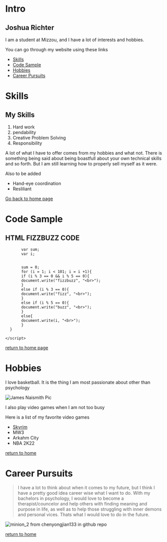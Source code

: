 # Intro
## Joshua Richter

I am a student at Mizzou, and I have a lot of interests and hobbies.

You can go through my website using these links

* [Skills](./Skills.md)
* [Code Sample](./CodeSample.md)
* [Hobbies](./Hobbies.md)
* [Career Pursuits](./CareerPursuit.md)


# Skills

## My Skills
1. Hard work
2. pendability
3. Creative Problem Solving
4. Responsibility


A lot of what I have to offer comes from my hobbies and what not. There is something being said about being boastfull about your own technical skills and so forth. But I am still learning how to properly sell myself as it were.

Also to be added

- Hand-eye coordination
- Resliliant

[Go back to home page](./README.md)


# Code Sample
## HTML FIZZBUZZ CODE
           var sum;
           var i;


           sum = 0;
           for (i = 1; i < 101; i = i +1){
           if (i % 3 == 0 && i % 5 == 0){
           document.write("fizzbuzz", "<br>");
           }
           else if (i % 3 == 0){
           document.write("fizz", "<br>");
           }
           else if (i % 5 == 0){
           document.write("buzz", "<br>");
           }
           else{
           document.write(i, "<br>");
           }
      }

    </script>
 </body>

[return to home page](./README.md)

# Hobbies

I love basketball. It is the thing I am most passionate about other than psychology

![James Naismith Pic](https://user-images.githubusercontent.com/101736848/158674081-14c54b38-51dc-4cb8-8974-b075ba04ee7b.jpg)

I also play video games when I am not too busy

Here is a list of my favorite video games

- [Skyrim](https://elderscrolls.fandom.com/wiki/Skyrim)
- MW3
- Arkahm City
- NBA 2K22

[return to home](./README.md)

# Career Pursuits

>I have a lot to think about when it comes to my future, but I think I have a pretty good idea career wise what I want to do. With my bachelors in psychology, I would love to become a therapist/councelor and help others with finding meaning and purpose in life, as well as to help those struggling with inner demons and personal vices. Thats what I would love to do in the future.


![minion_2](https://user-images.githubusercontent.com/101736848/158716166-428da810-5f57-424c-b294-f0c3f8f082e1.jpg)
from chenyongjian133 in github repo


[return to home](./README.md)
